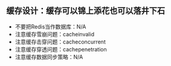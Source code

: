 ## 缓存设计：缓存可以锦上添花也可以落井下石

- 不要把Redis当作数据库：N/A
- 注意缓存雪崩问题：cacheinvalid
- 注意缓存击穿问题：cacheconcurrent
- 注意缓存穿透问题：cachepenetration
- 注意缓存数据同步策略：N/A